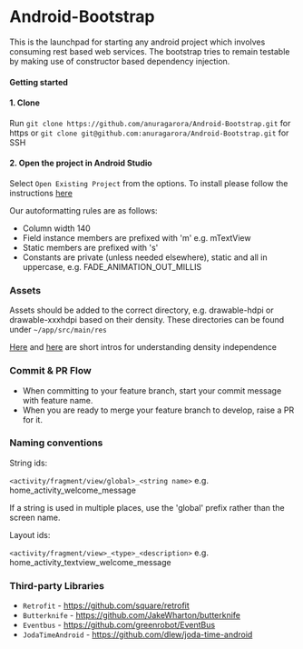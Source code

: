 # Android-Bootstrap
This is the launchpad for starting any android project which involves consuming rest based web services.
The bootstrap tries to remain testable by making use of constructor based dependency injection.

#### Getting started

#### 1. Clone

Run `git clone https://github.com/anuragarora/Android-Bootstrap.git` for https or `git clone git@github.com:anuragarora/Android-Bootstrap.git` for SSH

#### 2. Open the project in Android Studio

Select `Open Existing Project` from the options. To install please follow the instructions [here](https://developer.android.com/sdk/installing/studio.html)

Our autoformatting rules are as follows:
* Column width 140
* Field instance members are prefixed with 'm' e.g. mTextView
* Static members are prefixed with 's'
* Constants are private (unless needed elsewhere), static and all in uppercase, e.g. FADE_ANIMATION_OUT_MILLIS

### Assets

Assets should be added to the correct directory, e.g. drawable-hdpi or drawable-xxxhdpi based on their density. These directories can be found under `~/app/src/main/res`

[Here](https://www.youtube.com/watch?v=zhszwkcay2A) and [here](http://developer.android.com/guide/topics/resources/more-resources.html#Dimension) are short intros for understanding density independence


### Commit & PR Flow
* When committing to your feature branch, start your commit message with feature name.
* When you are ready to merge your feature branch to develop, raise a PR for it.


### Naming conventions

String ids:

`<activity/fragment/view/global>_<string name>` e.g. home_activity_welcome_message

If a string is used in multiple places, use the 'global' prefix rather than the screen name.

Layout ids:

`<activity/fragment/view>_<type>_<description>` e.g. home_activity_textview_welcome_message

### Third-party Libraries
* `Retrofit` - https://github.com/square/retrofit
* `Butterknife` - https://github.com/JakeWharton/butterknife
* `Eventbus` - https://github.com/greenrobot/EventBus
* `JodaTimeAndroid` - https://github.com/dlew/joda-time-android